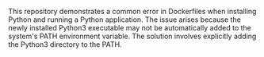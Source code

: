 This repository demonstrates a common error in Dockerfiles when installing Python and running a Python application. The issue arises because the newly installed Python3 executable may not be automatically added to the system's PATH environment variable. The solution involves explicitly adding the Python3 directory to the PATH.